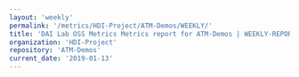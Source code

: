 ```yaml
---
layout: 'weekly'
permalink: '/metrics/HDI-Project/ATM-Demos/WEEKLY/'
title: 'DAI Lab OSS Metrics Metrics report for ATM-Demos | WEEKLY-REPORT-2019-01-13'
organization: 'HDI-Project'
repository: 'ATM-Demos'
current_date: '2019-01-13'
---
```

